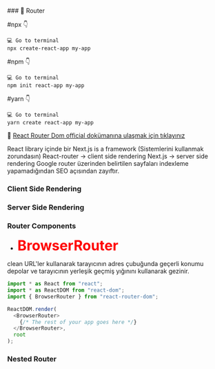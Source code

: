 
### 🚩 Router

#npx 👇
```
💻 Go to terminal
npx create-react-app my-app
```
#npm  👇
```
💻 Go to terminal
npm init react-app my-app
```
#yarn 👇
```
💻 Go to terminal
yarn create react-app my-app
```
🔹 [React Router Dom official dokümanına ulaşmak için tıklayınız](https://reactrouter.com/en/main) 

React library içinde bir Next.js is a framework (Sistemlerini kullanmak zorundasın)
React-router -> client side rendering
Next.js -> server side rendering
Google router üzerinden belirtilen sayfaları indexleme yapamadığından SEO açısından zayıftır.

### Client Side Rendering

### Server Side Rendering

### Router Components

 - <span style="color:red;font-weight:bolder;font-size:2rem">BrowserRouter</span>

clean  URL'ler kullanarak tarayıcının adres çubuğunda geçerli konumu depolar ve tarayıcının yerleşik geçmiş yığınını kullanarak gezinir.
```js
import * as React from "react";
import * as ReactDOM from "react-dom";
import { BrowserRouter } from "react-router-dom";

ReactDOM.render(
  <BrowserRouter>
    {/* The rest of your app goes here */}
  </BrowserRouter>,
  root
);
```

### Nested Router
